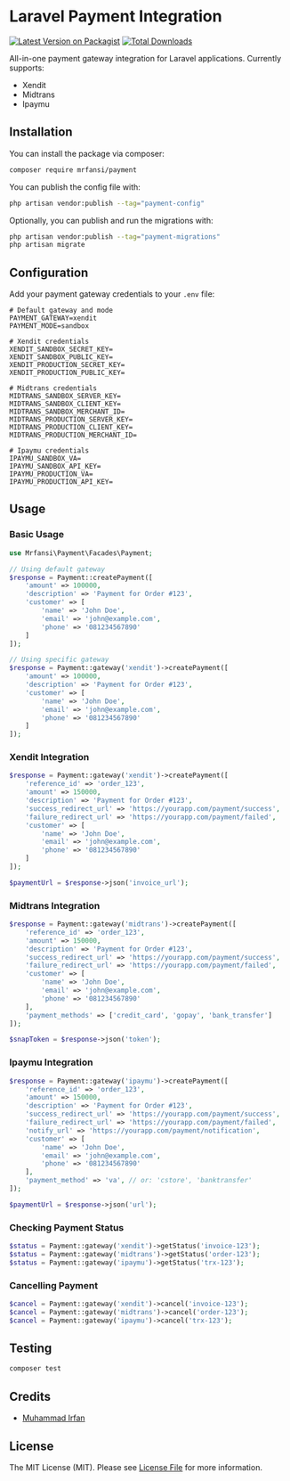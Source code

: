# Laravel Payment Integration

[![Latest Version on Packagist](https://img.shields.io/packagist/v/mrfansi/payment.svg?style=flat-square)](https://packagist.org/packages/mrfansi/payment)
[![Total Downloads](https://img.shields.io/packagist/dt/mrfansi/payment.svg?style=flat-square)](https://packagist.org/packages/mrfansi/payment)

All-in-one payment gateway integration for Laravel applications. Currently supports:

- Xendit
- Midtrans
- Ipaymu

## Installation

You can install the package via composer:

```bash
composer require mrfansi/payment
```

You can publish the config file with:

```bash
php artisan vendor:publish --tag="payment-config"
```

Optionally, you can publish and run the migrations with:

```bash
php artisan vendor:publish --tag="payment-migrations"
php artisan migrate
```

## Configuration

Add your payment gateway credentials to your `.env` file:

```env
# Default gateway and mode
PAYMENT_GATEWAY=xendit
PAYMENT_MODE=sandbox

# Xendit credentials
XENDIT_SANDBOX_SECRET_KEY=
XENDIT_SANDBOX_PUBLIC_KEY=
XENDIT_PRODUCTION_SECRET_KEY=
XENDIT_PRODUCTION_PUBLIC_KEY=

# Midtrans credentials
MIDTRANS_SANDBOX_SERVER_KEY=
MIDTRANS_SANDBOX_CLIENT_KEY=
MIDTRANS_SANDBOX_MERCHANT_ID=
MIDTRANS_PRODUCTION_SERVER_KEY=
MIDTRANS_PRODUCTION_CLIENT_KEY=
MIDTRANS_PRODUCTION_MERCHANT_ID=

# Ipaymu credentials
IPAYMU_SANDBOX_VA=
IPAYMU_SANDBOX_API_KEY=
IPAYMU_PRODUCTION_VA=
IPAYMU_PRODUCTION_API_KEY=
```

## Usage

### Basic Usage

```php
use Mrfansi\Payment\Facades\Payment;

// Using default gateway
$response = Payment::createPayment([
    'amount' => 100000,
    'description' => 'Payment for Order #123',
    'customer' => [
        'name' => 'John Doe',
        'email' => 'john@example.com',
        'phone' => '081234567890'
    ]
]);

// Using specific gateway
$response = Payment::gateway('xendit')->createPayment([
    'amount' => 100000,
    'description' => 'Payment for Order #123',
    'customer' => [
        'name' => 'John Doe',
        'email' => 'john@example.com',
        'phone' => '081234567890'
    ]
]);
```

### Xendit Integration

```php
$response = Payment::gateway('xendit')->createPayment([
    'reference_id' => 'order_123',
    'amount' => 150000,
    'description' => 'Payment for Order #123',
    'success_redirect_url' => 'https://yourapp.com/payment/success',
    'failure_redirect_url' => 'https://yourapp.com/payment/failed',
    'customer' => [
        'name' => 'John Doe',
        'email' => 'john@example.com',
        'phone' => '081234567890'
    ]
]);

$paymentUrl = $response->json('invoice_url');
```

### Midtrans Integration

```php
$response = Payment::gateway('midtrans')->createPayment([
    'reference_id' => 'order_123',
    'amount' => 150000,
    'description' => 'Payment for Order #123',
    'success_redirect_url' => 'https://yourapp.com/payment/success',
    'failure_redirect_url' => 'https://yourapp.com/payment/failed',
    'customer' => [
        'name' => 'John Doe',
        'email' => 'john@example.com',
        'phone' => '081234567890'
    ],
    'payment_methods' => ['credit_card', 'gopay', 'bank_transfer']
]);

$snapToken = $response->json('token');
```

### Ipaymu Integration

```php
$response = Payment::gateway('ipaymu')->createPayment([
    'reference_id' => 'order_123',
    'amount' => 150000,
    'description' => 'Payment for Order #123',
    'success_redirect_url' => 'https://yourapp.com/payment/success',
    'failure_redirect_url' => 'https://yourapp.com/payment/failed',
    'notify_url' => 'https://yourapp.com/payment/notification',
    'customer' => [
        'name' => 'John Doe',
        'email' => 'john@example.com',
        'phone' => '081234567890'
    ],
    'payment_method' => 'va', // or: 'cstore', 'banktransfer'
]);

$paymentUrl = $response->json('url');
```

### Checking Payment Status

```php
$status = Payment::gateway('xendit')->getStatus('invoice-123');
$status = Payment::gateway('midtrans')->getStatus('order-123');
$status = Payment::gateway('ipaymu')->getStatus('trx-123');
```

### Cancelling Payment

```php
$cancel = Payment::gateway('xendit')->cancel('invoice-123');
$cancel = Payment::gateway('midtrans')->cancel('order-123');
$cancel = Payment::gateway('ipaymu')->cancel('trx-123');
```

## Testing

```bash
composer test
```

## Credits

- [Muhammad Irfan](https://github.com/mrfansi)

## License

The MIT License (MIT). Please see [License File](LICENSE.md) for more information.
